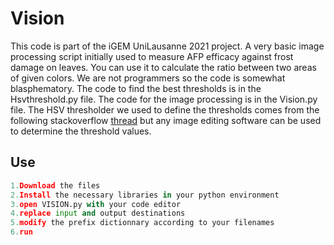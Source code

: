# Vision
This code is part of the iGEM UniLausanne 2021 project. 
A very basic image processing script initially used to measure AFP efficacy against frost damage on leaves. You can use it to calculate the ratio between two areas of given colors.
We are not programmers so the code is somewhat blasphematory.
The code to find the best thresholds is in the Hsvthreshold.py file.
The code for the image processing is in the Vision.py file.
The HSV thresholder we used to define the thresholds comes from the following stackoverflow [thread](https://stackoverflow.com/questions/57282935/how-to-detect-area-of-pixels-with-the-same-color-using-opencv)
but any image editing software can be used to determine the threshold values.

## Use
```python
1.Download the files
2.Install the necessary libraries in your python environment
3.open VISION.py with your code editor
4.replace input and output destinations
5.modify the prefix dictionnary according to your filenames
6.run
```
